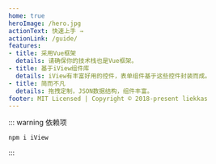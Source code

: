 ```yaml
---
home: true
heroImage: /hero.jpg
actionText: 快速上手 →
actionLink: /guide/
features:
- title: 采用Vue框架
  details: 请确保你的技术栈也是Vue框架。
- title: 基于iView组件库
  details: iView有丰富好用的控件，表单组件基于这些控件封装而成。
- title: 简而不凡
  details: 拖拽定制，JSON数据结构，组件丰富。
footer: MIT Licensed | Copyright © 2018-present liekkas
---
```


::: warning 依赖项

```
npm i iView 
```
:::

